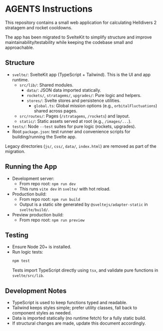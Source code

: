# AGENTS Instructions

This repository contains a small web application for calculating Helldivers 2 stratagem and rocket cooldowns.

The app has been migrated to SvelteKit to simplify structure and improve maintainability/testability while keeping the codebase small and approachable.

## Structure
- `svelte/`: SvelteKit app (TypeScript + Tailwind). This is the UI and app runtime.
  - `src/lib/`: Shared modules.
    - `data/`: JSON data imported statically.
    - `rockets/`, `stratagems/`, `upgrades/`: Pure logic and helpers.
    - `stores/`: Svelte stores and persistence utilities.
      - `global.ts`: Global mission options (e.g., `orbitalFluctuations`) shared across pages.
  - `src/routes/`: Pages (`/stratagems`, `/rockets`) and layout.
  - `static/`: Static assets served at root (e.g., `/images/...`).
- `tests/`: Node `--test` suites for pure logic (rockets, upgrades).
- Root `package.json`: test runner and convenience scripts for building/running the Svelte app.

Legacy directories (`js/`, `css/`, `data/`, `index.html`) are removed as part of the migration.

## Running the App
- Development server:
  - From repo root: `npm run dev`
  - This runs `vite dev` in `svelte/` with hot reload.
- Production build:
  - From repo root: `npm run build`
  - Output is a static site generated by `@sveltejs/adapter-static` in `svelte/build/`.
- Preview production build:
  - From repo root: `npm run preview`

## Testing
- Ensure Node 20+ is installed.
- Run logic tests:
  ```bash
  npm test
  ```
  Tests import TypeScript directly using `tsx`, and validate pure functions in `svelte/src/lib`.

## Development Notes
- TypeScript is used to keep functions typed and readable.
- Tailwind keeps styles simple; prefer utility classes, fall back to component styles as needed.
- Data is imported statically (no runtime fetch) for a fully static build.
- If structural changes are made, update this document accordingly.
